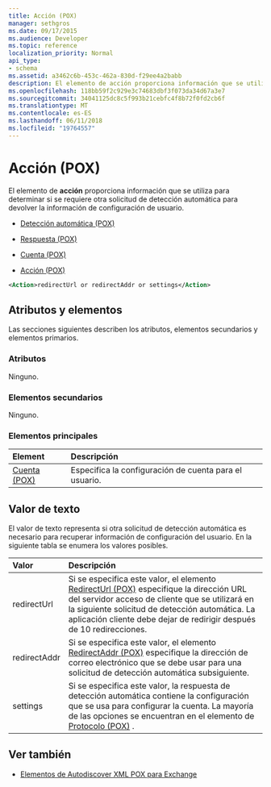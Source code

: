 ```yaml
---
title: Acción (POX)
manager: sethgros
ms.date: 09/17/2015
ms.audience: Developer
ms.topic: reference
localization_priority: Normal
api_type:
- schema
ms.assetid: a3462c6b-453c-462a-830d-f29ee4a2babb
description: El elemento de acción proporciona información que se utiliza para determinar si se requiere otra solicitud de detección automática para devolver la información de configuración de usuario.
ms.openlocfilehash: 118bb59f2c929e3c74683dbf3f073da34d67a3e7
ms.sourcegitcommit: 34041125dc8c5f993b21cebfc4f8b72f0fd2cb6f
ms.translationtype: MT
ms.contentlocale: es-ES
ms.lasthandoff: 06/11/2018
ms.locfileid: "19764557"
---
```

# <a name="action-pox"></a>Acción (POX)

El elemento de **acción** proporciona información que se utiliza para determinar si se requiere otra solicitud de detección automática para devolver la información de configuración de usuario. 
  
- [Detección automática (POX)](autodiscover-pox.md)
  
- [Respuesta (POX)](response-pox.md)
  
- [Cuenta (POX)](account-pox.md)
  
- [Acción (POX)](action-pox.md)
  
```xml
<Action>redirectUrl or redirectAddr or settings</Action>
```

## <a name="attributes-and-elements"></a>Atributos y elementos

Las secciones siguientes describen los atributos, elementos secundarios y elementos primarios.
  
### <a name="attributes"></a>Atributos

Ninguno.
  
### <a name="child-elements"></a>Elementos secundarios

Ninguno.
  
### <a name="parent-elements"></a>Elementos principales

|**Element**|**Descripción**|
|:-----|:-----|
|[Cuenta (POX)](account-pox.md) <br/> |Especifica la configuración de cuenta para el usuario.  <br/> |
   
## <a name="text-value"></a>Valor de texto

El valor de texto representa si otra solicitud de detección automática es necesario para recuperar información de configuración del usuario. En la siguiente tabla se enumera los valores posibles.
  
|**Valor**|**Descripción**|
|:-----|:-----|
|redirectUrl  <br/> |Si se especifica este valor, el elemento [RedirectUrl (POX)](redirecturl-pox.md) especifique la dirección URL del servidor acceso de cliente que se utilizará en la siguiente solicitud de detección automática. La aplicación cliente debe dejar de redirigir después de 10 redirecciones.  <br/> |
|redirectAddr  <br/> |Si se especifica este valor, el elemento [RedirectAddr (POX)](redirectaddr-pox.md) especifique la dirección de correo electrónico que se debe usar para una solicitud de detección automática subsiguiente.  <br/> |
|settings  <br/> |Si se especifica este valor, la respuesta de detección automática contiene la configuración que se usa para configurar la cuenta. La mayoría de las opciones se encuentran en el elemento de [Protocolo (POX)](protocol-pox.md) .  <br/> |
   
## <a name="see-also"></a>Ver también

- [Elementos de Autodiscover XML POX para Exchange](pox-autodiscover-xml-elements-for-exchange.md)

